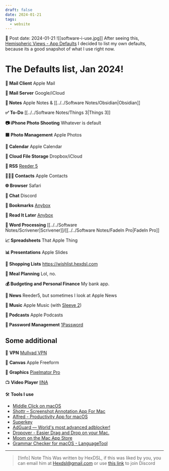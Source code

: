 ```yaml
---
draft: false
date: 2024-01-21
tags:
  - website
---
```


📆 Post date: 2024-01-21
![[software-i-use.jpg]]
After seeing this, [Hemispheric Views - App Defaults](https://defaults.rknight.me) I decided to list my own defaults, because its a good snapshot of what I use right now.

# The Defaults list, Jan 2024!

**📨 Mail Client** Apple Mail

**📮 Mail Server** Google/iCloud

**📝 Notes** Apple Notes & [[../../Software Notes/Obsidian|Obsidian]]

**✅ To-Do** [[../../Software Notes/Things 3|Things 3]]

**📷 iPhone Photo Shooting** Whatever is default

**🟦 Photo Management** Apple Photos

**📆 Calendar** Apple Calendar

**📁 Cloud File Storage** Dropbox/iCloud

**📖 RSS** [Reeder 5](https://reederapp.com)

**🙍🏻‍♂️ Contacts** Apple Contacts

**🌐 Browser** Safari

**💬 Chat** Discord

**🔖 Bookmarks** [Anybox](https://anybox.app)

**📑 Read It Later** [Anybox](https://anybox.app)

**📜 Word Processing** [[../../Software Notes/Scrivener|Scrivener]]/[[../../Software Notes/FadeIn Pro|FadeIn Pro]]

**📈 Spreadsheets** That Apple Thing

**📊 Presentations** Apple Slides

**🛒 Shopping Lists** <https://wishlist.hexdsl.com>

**🍴 Meal Planning** Lol, no.

**💰 Budgeting and Personal Finance** My bank app.

**📰 News** Reeder5, but sometimes I look at Apple News

**🎵 Music** Apple Music (with [Sleeve 2](https://replay.software/sleeve))

**🎤 Podcasts** Apple Podcasts

**🔐 Password Management** [1Password](https://1password.com)

## Some additional

🔐 **VPN** [Mullvad VPN](https://mullvad.net/en)

📝 **Canvas** Apple Freeform

🎨 **Graphics** [Pixelmator Pro](https://www.pixelmator.com/pro/)

📺 **Video Player** [IINA](https://iina.io)

🛠️ **Tools I use**

- [Middle Click on macOS](https://middleclick.app)
- [Shottr – Screenshot Annotation App For Mac](https://shottr.cc)
- [Alfred - Productivity App for macOS](https://www.alfredapp.com)
- [Superkey](https://superkey.app)
- [AdGuard — World's most advanced adblocker!](https://adguard.com/en/welcome.html)
- [Dropover - Easier Drag and Drop on your Mac.](https://dropoverapp.com)
- [Moom on the Mac App Store](https://apps.apple.com/us/app/moom/id419330170?mt=12)
- [Grammar Checker for macOS - LanguageTool](https://languagetool.org/mac-desktop)

---

> [!info] Note
> This Was written by HexDSL, if this was liked by you, you can email him at [Hexdsl@gmail.com](mailto:hexdsl@gmail.com) or use [this link](https://discord.hexdsl.com) to join Discord

